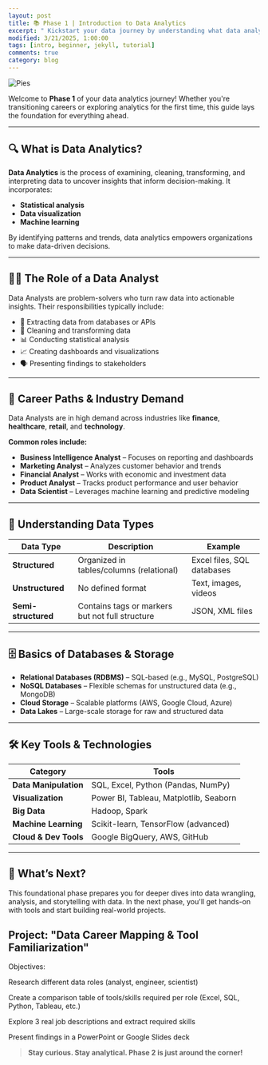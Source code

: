 ```yaml
---
layout: post
title: 📚 Phase 1 | Introduction to Data Analytics 
excerpt: " Kickstart your data journey by understanding what data analytics is, the role of a data analyst, and essential tools used in the industry."
modified: 3/21/2025, 1:00:00
tags: [intro, beginner, jekyll, tutorial]
comments: true
category: blog
---
```


![Pies](https://morwarid1.github.io/images/DataAnalytics.png) 

Welcome to **Phase 1** of your data analytics journey! Whether you're transitioning careers or exploring analytics for the first time, this guide lays the foundation for everything ahead.

---

## 🔍 What is Data Analytics?

**Data Analytics** is the process of examining, cleaning, transforming, and interpreting data to uncover insights that inform decision-making. It incorporates:

- **Statistical analysis**
- **Data visualization**
- **Machine learning**

By identifying patterns and trends, data analytics empowers organizations to make data-driven decisions.

---

## 👩‍💻 The Role of a Data Analyst

Data Analysts are problem-solvers who turn raw data into actionable insights. Their responsibilities typically include:

- 🔄 Extracting data from databases or APIs  
- 🧹 Cleaning and transforming data  
- 📊 Conducting statistical analysis  
- 📈 Creating dashboards and visualizations  
- 🗣️ Presenting findings to stakeholders  

---

## 🚀 Career Paths & Industry Demand

Data Analysts are in high demand across industries like **finance**, **healthcare**, **retail**, and **technology**.

**Common roles include:**

- **Business Intelligence Analyst** – Focuses on reporting and dashboards  
- **Marketing Analyst** – Analyzes customer behavior and trends  
- **Financial Analyst** – Works with economic and investment data  
- **Product Analyst** – Tracks product performance and user behavior  
- **Data Scientist** – Leverages machine learning and predictive modeling  

---

## 🧠 Understanding Data Types

| Data Type        | Description                                                   | Example                    |
|------------------|---------------------------------------------------------------|----------------------------|
| **Structured**    | Organized in tables/columns (relational)                     | Excel files, SQL databases |
| **Unstructured**  | No defined format                                             | Text, images, videos       |
| **Semi-structured** | Contains tags or markers but not full structure           | JSON, XML files            |

---

## 🗄️ Basics of Databases & Storage

- **Relational Databases (RDBMS)** – SQL-based (e.g., MySQL, PostgreSQL)  
- **NoSQL Databases** – Flexible schemas for unstructured data (e.g., MongoDB)  
- **Cloud Storage** – Scalable platforms (AWS, Google Cloud, Azure)  
- **Data Lakes** – Large-scale storage for raw and structured data  

---

## 🛠️ Key Tools & Technologies

| Category              | Tools                                      |
|-----------------------|--------------------------------------------|
| **Data Manipulation** | SQL, Excel, Python (Pandas, NumPy)         |
| **Visualization**     | Power BI, Tableau, Matplotlib, Seaborn     |
| **Big Data**          | Hadoop, Spark                              |
| **Machine Learning**  | Scikit-learn, TensorFlow (advanced)        |
| **Cloud & Dev Tools** | Google BigQuery, AWS, GitHub               |

---

## 🎯 What’s Next?

This foundational phase prepares you for deeper dives into data wrangling, analysis, and storytelling with data. In the next phase, you'll get hands-on with tools and start building real-world projects.

## Project: "Data Career Mapping & Tool Familiarization"

Objectives:

Research different data roles (analyst, engineer, scientist)

Create a comparison table of tools/skills required per role (Excel, SQL, Python, Tableau, etc.)

Explore 3 real job descriptions and extract required skills

Present findings in a PowerPoint or Google Slides deck

> **Stay curious. Stay analytical. Phase 2 is just around the corner!**



